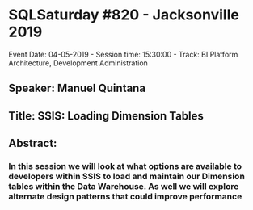 # SQLSaturday #820 - Jacksonville 2019
Event Date: 04-05-2019 - Session time: 15:30:00 - Track: BI Platform Architecture, Development  Administration
## Speaker: Manuel Quintana
## Title: SSIS: Loading Dimension Tables
## Abstract:
### In this session we will look at what options are available to developers within SSIS to load and maintain our Dimension tables within the Data Warehouse. As well we will explore alternate design patterns that could improve performance
